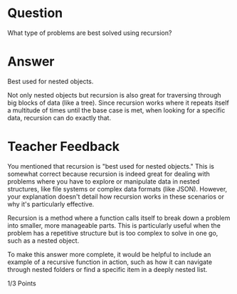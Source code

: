 # Question

What type of problems are best solved using recursion?

# Answer

<!-- Recursion is best used when you don't know the amount of something (a number, word, things...) and needs to be called for. -->

Best used for nested objects.

Not only nested objects but recursion is also great for traversing through big blocks of data (like a tree). Since recursion works where it repeats itself a multitude of times until the base case is met, when looking for a specific data, recursion can do exactly that.

# Teacher Feedback
You mentioned that recursion is "best used for nested objects." This is somewhat correct because recursion is indeed great for dealing with problems where you have to explore or manipulate data in nested structures, like file systems or complex data formats (like JSON). However, your explanation doesn't detail how recursion works in these scenarios or why it's particularly effective. 

Recursion is a method where a function calls itself to break down a problem into smaller, more manageable parts. This is particularly useful when the problem has a repetitive structure but is too complex to solve in one go, such as a nested object.

To make this answer more complete, it would be helpful to include an example of a recursive function in action, such as how it can navigate through nested folders or find a specific item in a deeply nested list. 

1/3 Points